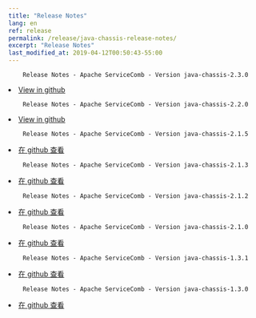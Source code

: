 ```yaml
---
title: "Release Notes"
lang: en
ref: release
permalink: /release/java-chassis-release-notes/
excerpt: "Release Notes"
last_modified_at: 2019-04-12T00:50:43-55:00
---
```

        Release Notes - Apache ServiceComb - Version java-chassis-2.3.0
                
<li><a href='https://github.com/apache/servicecomb-java-chassis/releases/tag/2.3.0'>View in github</a>
</li>                                                                                                                        
<p/>  

        Release Notes - Apache ServiceComb - Version java-chassis-2.2.0
                
<li><a href='https://github.com/apache/servicecomb-java-chassis/releases/tag/2.2.0'>View in github</a>
</li>                                                                                                                        
<p/>  

        Release Notes - Apache ServiceComb - Version java-chassis-2.1.5
                
<li><a href='https://github.com/apache/servicecomb-java-chassis/releases/tag/2.1.5'>在 github 查看</a>
</li>                                                                                                                        
<p/> 

        Release Notes - Apache ServiceComb - Version java-chassis-2.1.3
                
<li><a href='https://github.com/apache/servicecomb-java-chassis/releases/tag/2.1.3'>在 github 查看</a>
</li>                                                                                                                        
<p/>      

        Release Notes - Apache ServiceComb - Version java-chassis-2.1.2
                
<li><a href='https://github.com/apache/servicecomb-java-chassis/releases/tag/2.1.2'>在 github 查看</a>
</li>                                                                                                                        
<p/>                                                                                                                                                                                                                                                                                                

        Release Notes - Apache ServiceComb - Version java-chassis-2.1.0
               
<li><a href='https://github.com/apache/servicecomb-java-chassis/releases/tag/2.1.0'>在 github 查看</a>
</li>                                                                                                                        
<p/>

        Release Notes - Apache ServiceComb - Version java-chassis-1.3.1
                
<li><a href='https://github.com/apache/servicecomb-java-chassis/releases/tag/1.3.1'>在 github 查看</a>
</li>                                                                                                                        
<p/>    

        Release Notes - Apache ServiceComb - Version java-chassis-1.3.0
                
<li><a href='https://github.com/apache/servicecomb-java-chassis/releases/tag/1.3.0'>在 github 查看</a>
</li>                                                                                                                        
<p/>    
